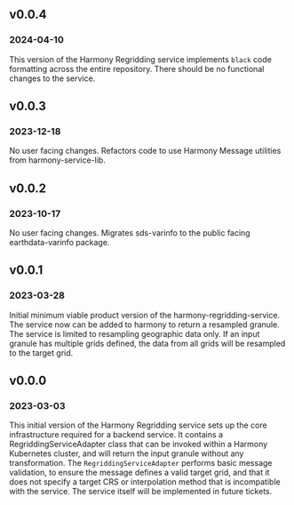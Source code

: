 ## v0.0.4
### 2024-04-10

This version of the Harmony Regridding service implements `black` code
formatting across the entire repository. There should be no functional changes
to the service.

## v0.0.3
### 2023-12-18

No user facing changes. Refactors code to use Harmony Message utilities from
harmony-service-lib.

## v0.0.2
### 2023-10-17

No user facing changes.  Migrates sds-varinfo to the public facing
earthdata-varinfo package.

## v0.0.1
### 2023-03-28

Initial minimum viable product version of the harmony-regridding-service.  The
service now can be added to harmony to return a resampled granule. The service
is limited to resampling geographic data only. If an input granule has multiple
grids defined, the data from all grids will be resampled to the target grid.

## v0.0.0
### 2023-03-03

This initial version of the Harmony Regridding service sets up the core
infrastructure required for a backend service. It contains a RegriddingServiceAdapter
class that can be invoked within a Harmony Kubernetes cluster, and will return
the input granule without any transformation. The `RegriddingServiceAdapter` performs
basic message validation, to ensure the message defines a valid target grid,
and that it does not specify a target CRS or interpolation method that is
incompatible with the service. The service itself will be implemented in future
tickets.
